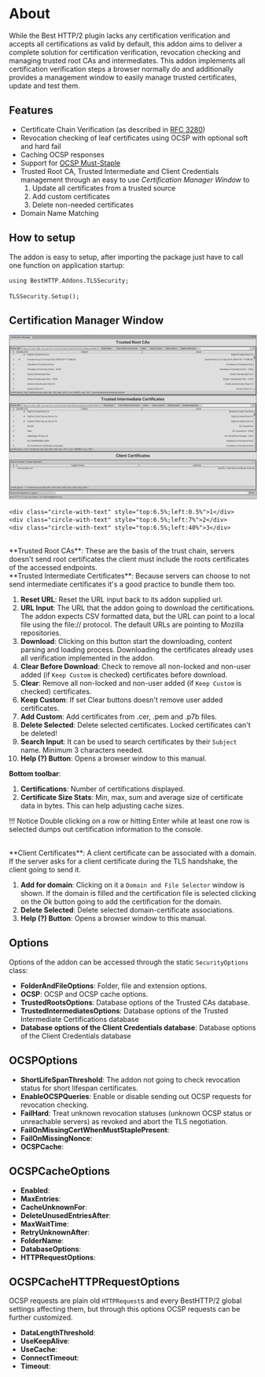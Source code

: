 <link href="media/circles.css" rel="stylesheet" />

# About

While the Best HTTP/2 plugin lacks any certification verification and accepts all certifications as valid by default, this addon aims to deliver a complete solution for certification verification, revocation checking and managing trusted root CAs and intermediates.
This addon implements all certification verification steps a browser normally do and additionally provides a management window to easily manage trusted certificates, update and test them.

## Features

- Certificate Chain Verification (as described in [RFC 3280](https://tools.ietf.org/html/rfc3280))
- Revocation checking of leaf certificates using OCSP with optional soft and hard fail
- Caching OCSP responses
- Support for [OCSP Must-Staple](https://casecurity.org/2014/06/18/ocsp-must-staple/)
- Trusted Root CA, Trusted Intermediate and Client Credentials management through an easy to use *Certification Manager Window* to
	1. Update all certificates from a trusted source
	2. Add custom certificates
	3. Delete non-needed certificates
- Domain Name Matching

## How to setup

The addon is easy to setup, after importing the package just have to call one function on application startup:

```language-csharp
using BestHTTP.Addons.TLSSecurity;

TLSSecurity.Setup();
```

## Certification Manager Window


<!--![Certification Manager Window](media/CertificationManager.png)-->
<div class="circles" >
	<img src="media/CertificationManager.png" class="circle-image" />
	
	<div class="circle-with-text" style="top:6.5%;left:0.5%">1</div>
	<div class="circle-with-text" style="top:6.5%;left:7%">2</div>
	<div class="circle-with-text" style="top:6.5%;left:40%">3</div>
</div>

</br>
**Trusted Root CAs**: These are the basis of the trust chain, servers doesn't send root certificates the client must include the roots certificates of the accessed endpoints.
</br>**Trusted Intermediate Certificates**: Because servers can choose to not send intermediate certificates it's a good practice to bundle them too.

1. **Reset URL**: Reset the URL input back to its addon supplied url.
2. **URL Input**: The URL that the addon going to download the certifications. The addon expects CSV formatted data, but the URL can point to a local file using the file:// protocol. The default URLs are pointing to Mozilla repositories.
3. **Download**: Clicking on this button start the downloading, content parsing and loading process. Downloading the certificates already uses all verification implemented in the addon.
4. **Clear Before Download**: Check to remove all non-locked and non-user added (if `Keep Custom` is checked) certificates before download.
5. **Clear**: Remove all non-locked and non-user added (if `Keep Custom` is checked) certificates.
6. **Keep Custom**: If set Clear buttons doesn't remove user added certificates.
7. **Add Custom**: Add certificates from .cer, .pem and .p7b files.
8. **Delete Selected**: Delete selected certificates. Locked certificates can't be deleted!
9. **Search Input**: It can be used to search certificates by their `Subject` name. Minimum 3 characters needed.
10. **Help (?) Button**: Opens a browser window to this manual.

**Bottom toolbar**:

1. **Certifications**: Number of certifications displayed.
2. **Certificate Size Stats**: Min, max, sum and average size of certificate data in bytes. This can help adjusting cache sizes.

!!! Notice
	Double clicking on a row or hitting Enter while at least one row is selected dumps out certification information to the console.

</br>
**Client Certificates**: A client certificate can be associated with a domain. If the server asks for a client certificate during the TLS handshake, the client going to send it.

1. **Add for domain**: Clicking on it a `Domain and File Selector` window is shown. If the domain is filled and the certification file is selected clicking on the *Ok* button going to add the certification for the domain.
2. **Delete Selected**: Delete selected domain-certificate associations.
3. **Help (?) Button**: Opens a browser window to this manual.

## Options

Options of the addon can be accessed through the static `SecurityOptions` class:

- **FolderAndFileOptions**: Folder, file and extension options.
- **OCSP**: OCSP and OCSP cache options.
- **TrustedRootsOptions**: Database options of the Trusted CAs database.
- **TrustedIntermediatesOptions**: Database options of the Trusted Intermediate Certifications database
- **Database options of the Client Credentials database**: Database options of the Client Credentials database

## OCSPOptions

- **ShortLifeSpanThreshold**: The addon not going to check revocation status for short lifespan certificates.
- **EnableOCSPQueries**: Enable or disable sending out OCSP requests for revocation checking.
- **FailHard**: Treat unknown revocation statuses (unknown OCSP status or unreachable servers) as revoked and abort the TLS negotiation.
- **FailOnMissingCertWhenMustStaplePresent**: 
- **FailOnMissingNonce**: 
- **OCSPCache**: 

## OCSPCacheOptions

- **Enabled**: 
- **MaxEntries**:
- **CacheUnknownFor**: 
- **DeleteUnusedEntriesAfter**: 
- **MaxWaitTime**: 
- **RetryUnknownAfter**: 
- **FolderName**: 
- **DatabaseOptions**: 
- **HTTPRequestOptions**: 

## OCSPCacheHTTPRequestOptions

OCSP requests are plain old `HTTPRequest`s and every BestHTTP/2 global settings affecting them, but through this options OCSP requests can be further customized.

- **DataLengthThreshold**: 
- **UseKeepAlive**: 
- **UseCache**:
- **ConnectTimeout**:
- **Timeout**:
